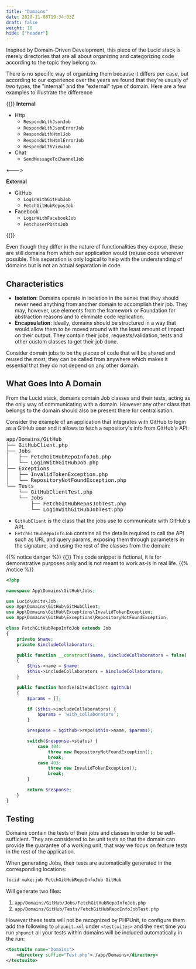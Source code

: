 ```yaml
---
title: "Domains"
date: 2020-11-08T19:34:03Z
draft: false
weight: 10
hide: ["header"]
---
```


Inspired by Domain-Driven Development, this piece of the Lucid stack is merely directories that are all about organizing and categorizing
code according to the topic they belong to.

There is no specific way of organizing them because it differs per case, but according to our experience over
the years we found that they're usually of two types, the "internal" and the "external" type of domain. Here are a few examples
to illustrate the difference

{{<columns>}}
**Internal**

- Http
    - `RespondWithJsonJob`
    - `RespondWithJsonErrorJob`
    - `RespondWithHtmlJob`
    - `RespondWithHtmlErrorJob`
    - `RespondWithViewJob`
- Chat
    - `SendMessageToChannelJob`

<--->

**External**

- GitHub
    - `LoginWithGitHubJob`
    - `FetchGitHubReposJob`
- Facebook
    - `LoginWithFacebookJob`
    - `FetchUserPostsJob`

{{</columns>}}

Even though they differ in the nature of functionalities they expose, these are still domains from which our application would
(re)use code wherever possible. This separation is only logical to help with the understanding of domains but is not an actual
separation in code.

## Characteristics

- **Isolation**: Domains operate in isolation in the sense that they should never need anything from another domain to accomplish their job.
They may, however, use elements from the framework or Foundation for abstraction reasons and to eliminate code replication.
- **Encapsulation**: Ideally, domains should be structured in a way that would allow them to be moved around with the least amount
of impact on their output. They contain their jobs, requests/validation, tests and other custom classes to get their job done.

Consider domain jobs to be the pieces of code that will be shared and reused the most, they can be called from anywhere
which makes it essential that they do not depend on any other domain.

## What Goes Into A Domain

From the Lucid stack, domains contain Job classes and their tests, acting as the only way of communicating with a domain.
However any other class that belongs to the domain should also be present there for centralisation.

Consider the example of an application that integrates with GitHub to login as a GitHub user and
it allows to fetch a repository's info from GitHub's API:

<pre>
app/Domains/GitHub
├── GitHubClient.php
├── Jobs
│   ├── FetchGitHubRepoInfoJob.php
│   └── LoginWithGitHubJob.php
├── Exceptions
│   ├── InvalidTokenException.php
│   └── RepositoryNotFoundException.php
└── Tests
    └── GitHubClientTest.php
    └── Jobs
        ├── FetchGitHubReposJobTest.php
        └── LoginWithGitHubJobTest.php
</pre>

- `GitHubClient` is the class that the jobs use to communicate with GitHub's API.
- `FetchGitHubRepoInfoJob` contains all the details required to call the API such as URL and query params,
exposing them through parameters in the signature, and using the rest of the classes from the domain:

{{% notice danger %}}
{{<icon name="fa-exclamation-triangle">}}&nbsp;This code snippet is fictional, it is for demonstrative purposes only and is not meant to work as-is in real life.
{{% /notice %}}
```php
<?php

namespace App\Domains\GitHub\Jobs;

use Lucid\Units\Job;
use App\Domains\GitHub\GitHubClient;
use App\Domains\GitHub\Exceptions\InvalidTokenException;
use App\Domains\GitHub\Exceptions\RepositoryNotFoundException;

class FetchGitHubRepoInfoJob extends Job
{
    private $name;
    private $includeCollaborators;

    public function __construct($name, $includeCollaborators = false)
    {
        $this->name = $name;
        $this->includeCollaborators = $includeCollaborators;
    }

    public function handle(GitHubClient $github)
    {
        $params = [];

        if ($this->includeCollaborators) {
            $params = 'with_collaborators';
        }

        $response = $github->repo($this->name, $params);

        switch($response->status) {
            case 404:
                throw new RepositoryNotFoundException();
                break;
            case 403:
                throw new InvalidTokenException();
                break;
        }

        return $response;
    }
}
```

## Testing

Domains contain the tests of their jobs and classes in order to be self-sufficient. They are considered to be unit tests
so that the domain can provide the guarantee of a working unit, that way we focus on feature tests in the rest of the application.

When generating Jobs, their tests are automatically generated in the corresponding locations:

```bash
lucid make:job FetchGitHubRepoInfoJob GitHub
```

Will generate two files:
1. `app/Domains/GitHub/Jobs/FetchGitHubRepoInfoJob.php`
2. `app/Domains/GitHub/Tests/FetchGitHubRepoInfoJobTest.php`

However these tests will not be recognized by PHPUnit, to configure them add the following to `phpunit.xml` under `<testsuites>`
and the next time you run `phpunit` all your tests within domains will be included automatically in the run:

```xml
<testsuite name="Domains">
    <directory suffix="Test.php">./app/Domains</directory>
</testsuite>
```
